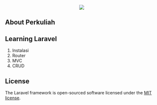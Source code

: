 <p align="center"><img src="https://bookdown.org/BaktiSiregar/matematika-bisnis/images/logomatana.png" /></p>


## About Perkuliah


## Learning Laravel
 1. Instalasi 
 2. Router 
 3. MVC 
 4. CRUD




## License

The Laravel framework is open-sourced software licensed under the [MIT license](https://opensource.org/licenses/MIT).

